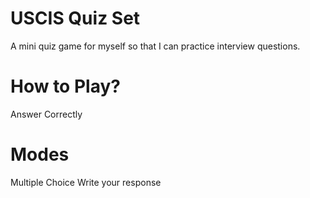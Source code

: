 # USCIS Quiz Set
A mini quiz game for myself so that I can practice interview questions.

#  How to Play?

Answer Correctly

# Modes
Multiple Choice
Write your response

